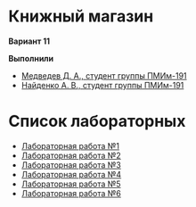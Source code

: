 # Книжный магазин

**Вариант 11**

**Выполнили**
* [Медведев Д. А., студент группы ПМИм-191](https://github.com/MedvedevDenis)
* [Найденко А. В., студент группы ПМИм-191](https://github.com/AndreyNaidenko)

# Список лабораторных

* [Лабораторная работа №1](/lab1)
* [Лабораторная работа №2](/lab2)
* [Лабораторная работа №3](/lab3)
* [Лабораторная работа №4](/lab4)
* [Лабораторная работа №5](/lab5)
* [Лабораторная работа №6](/lab6)
